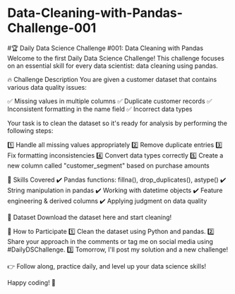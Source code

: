# Data-Cleaning-with-Pandas-Challenge-001

#🏆 Daily Data Science Challenge #001: Data Cleaning with Pandas
Welcome to the first Daily Data Science Challenge! This challenge focuses on an essential skill for every data scientist: data cleaning using pandas.

🔥 Challenge Description
You are given a customer dataset that contains various data quality issues:

✅ Missing values in multiple columns
✅ Duplicate customer records
✅ Inconsistent formatting in the name field
✅ Incorrect data types

Your task is to clean the dataset so it's ready for analysis by performing the following steps:

1️⃣ Handle all missing values appropriately
2️⃣ Remove duplicate entries
3️⃣ Fix formatting inconsistencies
4️⃣ Convert data types correctly
5️⃣ Create a new column called "customer_segment" based on purchase amounts

🎯 Skills Covered
✔️ Pandas functions: fillna(), drop_duplicates(), astype()
✔️ String manipulation in pandas
✔️ Working with datetime objects
✔️ Feature engineering & derived columns
✔️ Applying judgment on data quality

📂 Dataset
Download the dataset here and start cleaning!

🚀 How to Participate
1️⃣ Clean the dataset using Python and pandas.
2️⃣ Share your approach in the comments or tag me on social media using #DailyDSChallenge.
3️⃣ Tomorrow, I'll post my solution and a new challenge!

👉 Follow along, practice daily, and level up your data science skills!

Happy coding! 🚀

